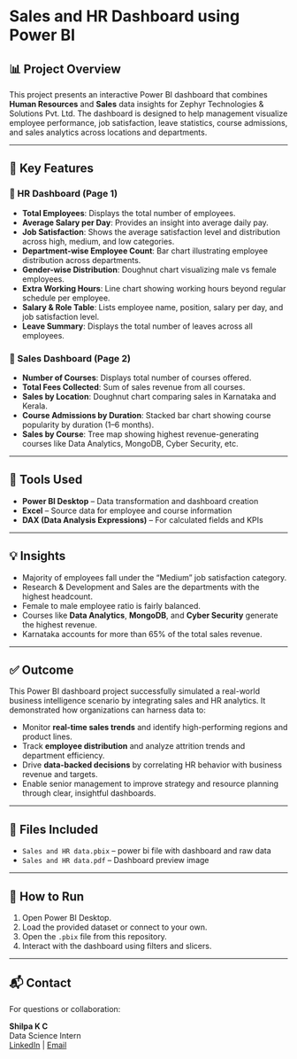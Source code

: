 # Sales and HR Dashboard using Power BI

## 📊 Project Overview

This project presents an interactive Power BI dashboard that combines **Human Resources** and **Sales** data insights for Zephyr Technologies & Solutions Pvt. Ltd. The dashboard is designed to help management visualize employee performance, job satisfaction, leave statistics, course admissions, and sales analytics across locations and departments.

---

## 📌 Key Features

### 🔹 HR Dashboard (Page 1)
- **Total Employees**: Displays the total number of employees.
- **Average Salary per Day**: Provides an insight into average daily pay.
- **Job Satisfaction**: Shows the average satisfaction level and distribution across high, medium, and low categories.
- **Department-wise Employee Count**: Bar chart illustrating employee distribution across departments.
- **Gender-wise Distribution**: Doughnut chart visualizing male vs female employees.
- **Extra Working Hours**: Line chart showing working hours beyond regular schedule per employee.
- **Salary & Role Table**: Lists employee name, position, salary per day, and job satisfaction level.
- **Leave Summary**: Displays the total number of leaves across all employees.

### 🔹 Sales Dashboard (Page 2)
- **Number of Courses**: Displays total number of courses offered.
- **Total Fees Collected**: Sum of sales revenue from all courses.
- **Sales by Location**: Doughnut chart comparing sales in Karnataka and Kerala.
- **Course Admissions by Duration**: Stacked bar chart showing course popularity by duration (1–6 months).
- **Sales by Course**: Tree map showing highest revenue-generating courses like Data Analytics, MongoDB, Cyber Security, etc.

---

## 📌 Tools Used

- **Power BI Desktop** – Data transformation and dashboard creation
- **Excel** – Source data for employee and course information
- **DAX (Data Analysis Expressions)** – For calculated fields and KPIs

---

## 💡 Insights

- Majority of employees fall under the “Medium” job satisfaction category.
- Research & Development and Sales are the departments with the highest headcount.
- Female to male employee ratio is fairly balanced.
- Courses like **Data Analytics**, **MongoDB**, and **Cyber Security** generate the highest revenue.
- Karnataka accounts for more than 65% of the total sales revenue.

---
## ✅ Outcome

This Power BI dashboard project successfully simulated a real-world business intelligence scenario by integrating sales and HR analytics. It demonstrated how organizations can harness data to:

- Monitor **real-time sales trends** and identify high-performing regions and product lines.
- Track **employee distribution** and analyze attrition trends and department efficiency.
- Drive **data-backed decisions** by correlating HR behavior with business revenue and targets.
- Enable senior management to improve strategy and resource planning through clear, insightful dashboards.

---
## 📁 Files Included
- `Sales and HR data.pbix` – power bi file with dashboard and raw data
- `Sales and HR data.pdf` – Dashboard preview image

---

## 📂 How to Run

1. Open Power BI Desktop.
2. Load the provided dataset or connect to your own.
3. Open the `.pbix` file from this repository.
4. Interact with the dashboard using filters and slicers.

---


## 📬 Contact

For questions or collaboration:

**Shilpa K C**  
Data Science Intern  
[LinkedIn](https://www.linkedin.com/in/shilpa-kc) | [Email](shilpakcc@gmail.com)


